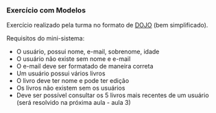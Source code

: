 ### Exercício com Modelos

Exercício realizado pela turma no formato de [DOJO](http://codingdojo.org/) (bem simplificado).

Requisitos do mini-sistema:

- O usuário, possui nome, e-mail, sobrenome, idade
- O usuário não existe sem nome e e-mail
- O e-mail deve ser formatado de maneira correta
- Um usuário possui vários livros
- O livro deve ter nome e pode ter edição
- Os livros não existem sem os usuários
- Deve ser possível consultar os 5 livros mais recentes de um usuário (será resolvido na próxima aula - aula 3)
